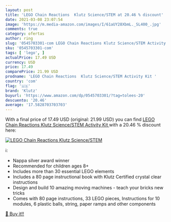 ```yaml
---
layout: post
title: 'LEGO Chain Reactions  Klutz Science/STEM at 20.46 % discount'
date: 2021-03-08 23:07:54
image: 'https://m.media-amazon.com/images/I/61aUY28XbmL._SL400_.jpg'
comments: true
category: ofertas
author: ring
slug: '0545703301-com LEGO Chain Reactions Klutz Science/STEM Activity Kit'
sku: '0545703301-com'
tags: [ 'lego', ]
actualPrice: 17.49 USD
currency: USD
price: 17.49
comparePrice: 21.99 USD
prodname: 'LEGO Chain Reactions  Klutz Science/STEM Activity Kit '
country: 'com'
flag: '🇺🇸'
brand: 'Klutz'
buyurl: 'https://www.amazon.com/dp/0545703301/?tag=tolees-20'
descuento: '20.46'
average: '17.5828703703703'
---
```


With a final price of 17.49 USD (original: 21.99 USD) you can find [LEGO Chain Reactions  Klutz Science/STEM Activity Kit ](https://www.amazon.com/dp/0545703301/?tag=tolees-20) with a  20.46 % discount here:

[![LEGO Chain Reactions  Klutz Science/STEM](https://m.media-amazon.com/images/I/61aUY28XbmL._SL400_.jpg)](https://www.amazon.com/dp/0545703301/?tag=tolees-20)

ℹ️:

- Nappa silver award winner
- Recommended for children ages 8+
- Includes more than 30 essential LEGO elements
- Includes a 80 page instructional book with Klutz Certified crystal clear instructions
- Design and build 10 amazing moving machines - teach your bricks new tricks
- Comes with 80 page instructions, 33 LEGO pieces, Instructions for 10 modules, 6 plastic balls, string, paper ramps and other components

[🛒 Buy it!!](https://www.amazon.com/dp/0545703301/?tag=tolees-20)
